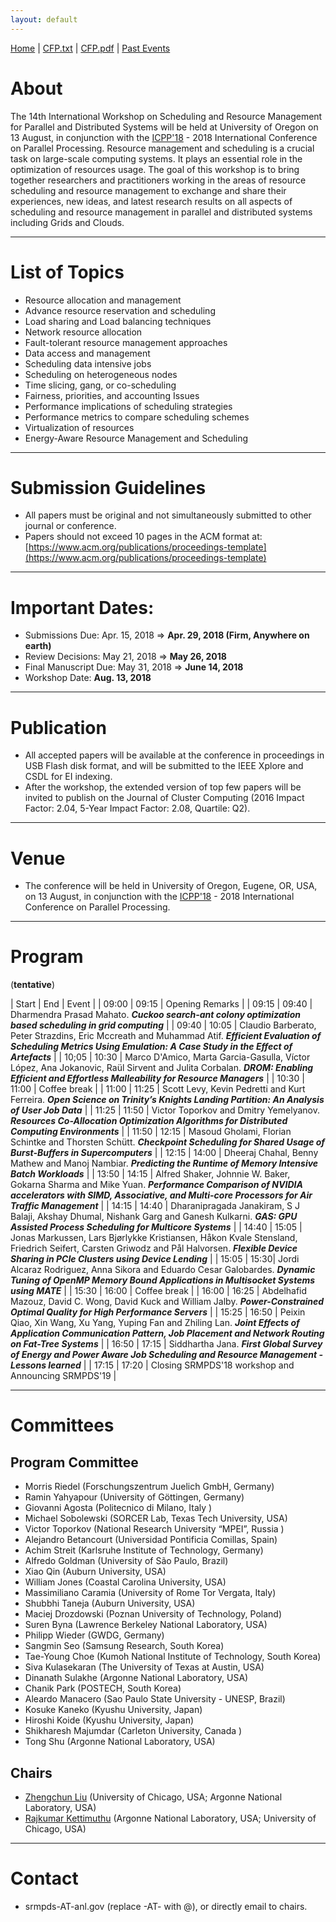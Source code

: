 ```yaml
---
layout: default
---
```

[Home](index.html) | <a href="doc/CFP-2018-14th-SRMPDS.txt" target="_blank">CFP.txt</a> | <a href="doc/CFP-2018-14th-SRMPDS.pdf" target="_blank">CFP.pdf</a> | [Past Events](past.html)

# About
The 14th International Workshop on Scheduling and Resource Management for Parallel and Distributed Systems will be held at University of Oregon on 13 August, in conjunction with the [ICPP'18](http://www.icpp-conf.org) - 2018 International Conference on Parallel Processing.
Resource management and scheduling is a crucial task on large-scale computing systems. It plays an essential role in the optimization of resources usage. The goal of this workshop is to bring together researchers and practitioners working in the areas of resource scheduling and resource management to exchange and share their experiences, new ideas, and latest research results on all aspects of scheduling and resource management in parallel and distributed systems including Grids and Clouds.

---
# List of Topics
* Resource allocation and management
* Advance resource reservation and scheduling
* Load sharing and Load balancing techniques
* Network resource allocation
* Fault-tolerant resource management approaches
* Data access and management
* Scheduling data intensive jobs
* Scheduling on heterogeneous nodes
* Time slicing, gang, or co-scheduling
* Fairness, priorities, and accounting Issues
* Performance implications of scheduling strategies
* Performance metrics to compare scheduling schemes
* Virtualization of resources
* Energy-Aware Resource Management and Scheduling

---
# Submission Guidelines
* All papers must be original and not simultaneously submitted to other journal or conference. 
* Papers should not exceed 10 pages in the ACM format at: [https://www.acm.org/publications/proceedings-template](https://www.acm.org/publications/proceedings-template)

---
# Important Dates:
* Submissions Due:        Apr. 15, 2018 => __Apr. 29, 2018 (Firm, Anywhere on earth)__
* Review Decisions:       May 21, 2018 => __May 26, 2018__
* Final Manuscript Due:   May  31, 2018 => __June 14, 2018__
* Workshop Date:          __Aug. 13, 2018__

---
# Publication
* All accepted papers will be available at the conference in proceedings in USB Flash disk format, and will be submitted to the IEEE Xplore and CSDL for EI indexing. 
* After the workshop, the extended version of top few papers will be invited to publish on the Journal of Cluster Computing (2016 Impact Factor: 2.04, 5-Year Impact Factor: 2.08, Quartile: Q2).

---
# Venue
* The conference will be held in University of Oregon, Eugene, OR, USA, on 13 August, in conjunction with the [ICPP'18](http://www.icpp-conf.org) - 2018 International Conference on Parallel Processing.

---
# Program
(__tentative__)

| Start | End | Event |
| 09:00 | 09:15 | Opening Remarks | 
| 09:15 | 09:40 | Dharmendra Prasad Mahato. ___Cuckoo search-ant colony optimization based scheduling in grid computing___ |
| 09:40 | 10:05 | Claudio Barberato, Peter Strazdins, Eric Mccreath and Muhammad Atif. ___Efficient Evaluation of Scheduling Metrics Using Emulation: A Case Study in the Effect of Artefacts___ |
| 10;05 | 10:30 | Marco D'Amico, Marta Garcia-Gasulla, Víctor López, Ana Jokanovic, Raül Sirvent and Julita Corbalan. ___DROM: Enabling Efficient and Effortless Malleability for Resource Managers___ |
| 10:30 | 11:00 | Coffee break | 
| 11:00 | 11:25 | Scott Levy, Kevin Pedretti and Kurt Ferreira. ___Open Science on Trinity’s Knights Landing Partition: An Analysis of User Job Data___ |
| 11:25 | 11:50 | Victor Toporkov and Dmitry Yemelyanov. ___Resources Co-Allocation Optimization Algorithms for Distributed Computing Environments___ |
| 11:50 | 12:15 | Masoud Gholami, Florian Schintke and Thorsten Schütt. ___Checkpoint Scheduling for Shared Usage of Burst-Buffers in Supercomputers___ |
| 12:15 | 14:00 | Dheeraj Chahal, Benny Mathew and Manoj Nambiar. ___Predicting the Runtime of Memory Intensive Batch Workloads___ |
| 13:50 | 14:15 | Alfred Shaker, Johnnie W. Baker, Gokarna Sharma and Mike Yuan. ___Performance Comparison of NVIDIA accelerators with SIMD, Associative, and Multi-core Processors for Air Traffic Management___ |
| 14:15 | 14:40 | Dharanipragada Janakiram, S J Balaji, Akshay Dhumal, Nishank Garg and Ganesh Kulkarni. ___GAS: GPU Assisted Process Scheduling for Multicore Systems___ |
| 14:40 | 15:05 | Jonas Markussen, Lars Bjørlykke Kristiansen, Håkon Kvale Stensland, Friedrich Seifert, Carsten Griwodz and Pål Halvorsen. ___Flexible Device Sharing in PCIe Clusters using Device Lending___ |
| 15:05 | 15:30| Jordi Alcaraz Rodriguez, Anna Sikora and Eduardo Cesar Galobardes. ___Dynamic Tuning of OpenMP Memory Bound Applications in Multisocket Systems using MATE___ |
| 15:30 | 16:00 | Coffee break | 
| 16:00 | 16:25 | Abdelhafid Mazouz, David C. Wong, David Kuck and William Jalby. ___Power-Constrained Optimal Quality for High Performance Servers___ |
| 15:25 | 16:50 | Peixin Qiao, Xin Wang, Xu Yang, Yuping Fan and Zhiling Lan. ___Joint Effects of Application Communication Pattern, Job Placement and Network Routing on Fat-Tree Systems___ |
| 16:50 | 17:15 | Siddhartha Jana. ___First Global Survey of Energy and Power Aware Job Scheduling and Resource Management - Lessons learned___ |
| 17:15 | 17:20 | Closing SRMPDS'18 workshop and Announcing SRMPDS'19 |

---
# Committees
## Program Committee
* Morris Riedel (Forschungszentrum Juelich GmbH, Germany)
* Ramin Yahyapour (University of Göttingen, Germany)
* Giovanni Agosta (Politecnico di Milano, Italy )
* Michael Sobolewski (SORCER Lab, Texas Tech University, USA)
* Victor Toporkov (National Research University “MPEI”, Russia )
* Alejandro Betancourt (Universidad Pontificia Comillas, Spain)
* Achim Streit (Karlsruhe Institute of Technology, Germany)
* Alfredo Goldman (University of São Paulo, Brazil)
* Xiao Qin (Auburn University, USA)
* William Jones (Coastal Carolina University, USA)
* Massimiliano Caramia (University of Rome Tor Vergata, Italy)
* Shubbhi Taneja (Auburn University, USA)
* Maciej Drozdowski (Poznan University of Technology, Poland)
* Suren Byna (Lawrence Berkeley National Laboratory, USA)
* Philipp Wieder (GWDG, Germany)
* Sangmin Seo (Samsung Research, South Korea)
* Tae-Young Choe (Kumoh National Institute of Technology, South Korea)
* Siva Kulasekaran (The University of Texas at Austin, USA)
* Dinanath Sulakhe (Argonne National Laboratory, USA)
* Chanik Park (POSTECH, South Korea)
* Aleardo Manacero (Sao Paulo State University - UNESP, Brazil)
* Kosuke Kaneko (Kyushu University, Japan)
* Hiroshi Koide (Kyushu University, Japan)
* Shikharesh Majumdar (Carleton University, Canada )
* Tong Shu (Argonne National Laboratory, USA)

## Chairs
* [Zhengchun Liu](https://lzhengchun.github.io/) (University of Chicago, USA; Argonne National Laboratory, USA)
* [Rajkumar Kettimuthu](http://mcs.anl.gov/~kettimut/) (Argonne National Laboratory, USA; University of Chicago, USA)

---
# Contact
* srmpds-AT-anl.gov (replace -AT- with @), or directly email to chairs. 
